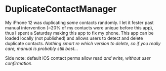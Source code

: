 # DuplicateContactManager
My iPhone 12 was duplicating *some* contacts randomly. I let it fester past manual intervention (~20% of my 
contacts were unique before this app), thus I spent a Saturday making this app to fix my phone.
This app can be loaded locally (not published) and allows users to detect and delete duplicate contacts. 
*Nothing smart re which version to delete, so if you really care, manual is probably still best...* 

Side note: default iOS contact perms allow read *and write, without user confirmation*.
